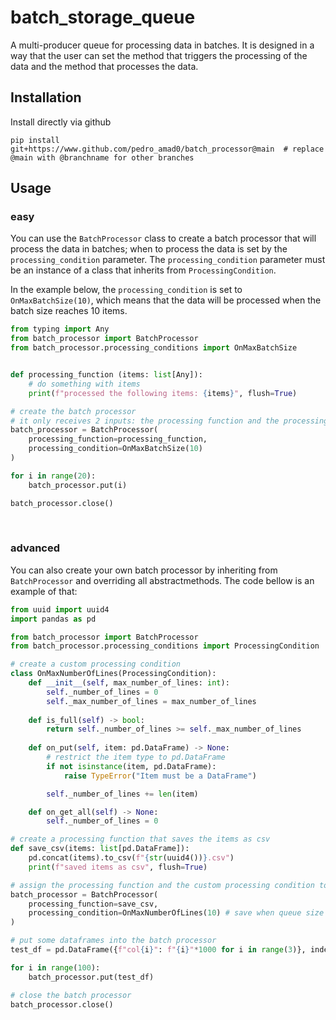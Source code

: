 # batch_storage_queue #

A multi-producer queue for processing data in batches. 
It is designed in a way that the user can set the method that triggers the processing of the data and the method that processes the data.

## Installation ##

Install directly via github

```
pip install git+https://www.github.com/pedro_amad0/batch_processor@main  # replace @main with @branchname for other branches
```

## Usage ##

### easy ###

You can use the `BatchProcessor` class to create a batch processor that will process the data in batches; when to process the data is set by the `processing_condition` parameter. The `processing_condition` parameter must be an instance of a class that inherits from `ProcessingCondition`.

In the example below, the `processing_condition` is set to `OnMaxBatchSize(10)`, which means that the data will be processed when the batch size reaches 10 items.

```python
from typing import Any
from batch_processor import BatchProcessor
from batch_processor.processing_conditions import OnMaxBatchSize


def processing_function (items: list[Any]):
    # do something with items
    print(f"processed the following items: {items}", flush=True)

# create the batch processor
# it only receives 2 inputs: the processing function and the processing condition
batch_processor = BatchProcessor(
    processing_function=processing_function,
    processing_condition=OnMaxBatchSize(10) 
)

for i in range(20):
    batch_processor.put(i)

batch_processor.close()
```
<br>

### advanced ###

You can also create your own batch processor by inheriting from `BatchProcessor` and overriding all abstractmethods. 
The code bellow is an example of that:

```python
from uuid import uuid4
import pandas as pd

from batch_processor import BatchProcessor
from batch_processor.processing_conditions import ProcessingCondition

# create a custom processing condition
class OnMaxNumberOfLines(ProcessingCondition):
    def __init__(self, max_number_of_lines: int):
        self._number_of_lines = 0
        self._max_number_of_lines = max_number_of_lines
    
    def is_full(self) -> bool:
        return self._number_of_lines >= self._max_number_of_lines
    
    def on_put(self, item: pd.DataFrame) -> None:
        # restrict the item type to pd.DataFrame
        if not isinstance(item, pd.DataFrame):
            raise TypeError("Item must be a DataFrame")

        self._number_of_lines += len(item)

    def on_get_all(self) -> None:
        self._number_of_lines = 0

# create a processing function that saves the items as csv
def save_csv(items: list[pd.DataFrame]):
    pd.concat(items).to_csv(f"{str(uuid4())}.csv")
    print(f"saved items as csv", flush=True)

# assign the processing function and the custom processing condition to a BatchProcessor
batch_processor = BatchProcessor(
    processing_function=save_csv,
    processing_condition=OnMaxNumberOfLines(10) # save when queue size is 100MB
)

# put some dataframes into the batch processor
test_df = pd.DataFrame({f"col{i}": f"{i}"*1000 for i in range(3)}, index=[0]) 

for i in range(100):
    batch_processor.put(test_df)

# close the batch processor
batch_processor.close()
```